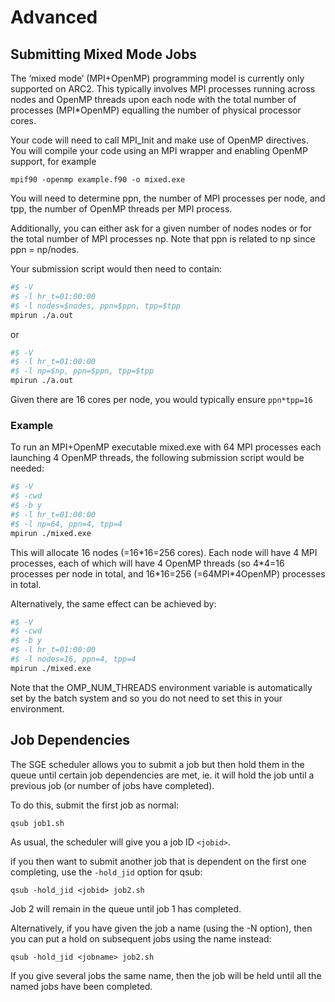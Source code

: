 # Advanced 

## Submitting Mixed Mode Jobs
The ‘mixed mode’ (MPI+OpenMP) programming model is currently only supported on ARC2. This typically involves MPI processes running across nodes and OpenMP threads upon each node with the total number of processes (MPI*OpenMP) equalling the number of physical processor cores.

Your code will need to call MPI_Init and make use of OpenMP directives. You will compile your code using an MPI wrapper and enabling OpenMP support, for example

`mpif90 -openmp example.f90 -o mixed.exe`

You will need to determine ppn, the number of MPI processes per node, and tpp, the number of OpenMP threads per MPI process.

Additionally, you can either ask for a given number of nodes nodes or for the total number of MPI processes np. Note that ppn is related to np since ppn = np/nodes.

Your submission script would then need to contain:

```bash
#$ -V 
#$ -l hr_t=01:00:00 
#$ -l nodes=$nodes, ppn=$ppn, tpp=$tpp
mpirun ./a.out
```
or

```bash
#$ -V
#$ -l hr_t=01:00:00 
#$ -l np=$np, ppn=$ppn, tpp=$tpp 
mpirun ./a.out
```
Given there are 16 cores per node, you would typically ensure `ppn*tpp=16`

### Example
To run an MPI+OpenMP executable mixed.exe with 64 MPI processes each launching 4 OpenMP threads, the following submission script would be needed:
```bash
#$ -V 
#$ -cwd 
#$ -b y 
#$ -l hr_t=01:00:00 
#$ -l np=64, ppn=4, tpp=4 
mpirun ./mixed.exe
```
This will allocate 16 nodes (=16*16=256 cores).
Each node will have 4 MPI processes, each of which will have 4 OpenMP threads (so 4\*4=16 processes per node in total, and 16\*16=256 (=64MPI\*4OpenMP) processes in total.

Alternatively, the same effect can be achieved by:
```bash
#$ -V 
#$ -cwd 
#$ -b y 
#$ -l hr_t=01:00:00 
#$ -l nodes=16, ppn=4, tpp=4 
mpirun ./mixed.exe
```
Note that the OMP_NUM_THREADS environment variable is automatically set by the batch system and so you do not need to set this in your environment.

## Job Dependencies
The SGE scheduler allows you to submit a job but then hold them in the queue until certain job dependencies are met, ie. it will hold the job until a previous job (or number of jobs have completed).

To do this, submit the first job as normal:

`qsub job1.sh`

As usual, the scheduler will give you a job ID `<jobid>`.

if you then want to submit another job that is dependent on the first one completing, use the `-hold_jid` option for qsub:

`qsub -hold_jid <jobid> job2.sh`

Job 2 will remain in the queue until job 1 has completed.

Alternatively, if you have given the job a name (using the -N option), then you can put a hold on subsequent jobs using the name instead:

`qsub -hold_jid <jobname> job2.sh`

If you give several jobs the same name, then the job will be held until all the named jobs have been completed.